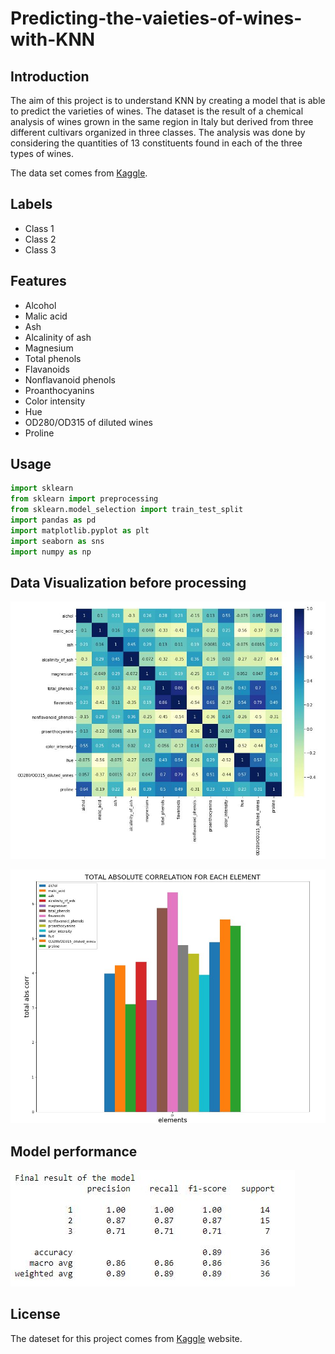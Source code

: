 # Predicting-the-vaieties-of-wines-with-KNN

## Introduction
The aim of this project is to understand KNN by creating a model that is able to predict the varieties of wines.
The dataset is the result of a chemical analysis of wines grown in the same region in Italy but derived from three different cultivars organized in three classes. 
The analysis was done by considering the quantities of 13 constituents found in each of the three types of wines.

The data set comes from [Kaggle](https://www.kaggle.com/). 

## Labels
- Class 1 
- Class 2 
- Class 3 

## Features
- Alcohol
- Malic acid
- Ash
- Alcalinity of ash
- Magnesium
- Total phenols
- Flavanoids
- Nonflavanoid phenols
- Proanthocyanins
- Color intensity
- Hue
- OD280/OD315 of diluted wines
- Proline

## Usage
```python
import sklearn
from sklearn import preprocessing
from sklearn.model_selection import train_test_split
import pandas as pd
import matplotlib.pyplot as plt
import seaborn as sns
import numpy as np
```
## Data Visualization before processing
![alt text](images/heatmap.JPG)

![alt text](images/histogram.JPG)

## Model performance
![alt text](images/score.JPG)

## License
The dateset for this project comes from [Kaggle](https://www.kaggle.com/) website.
